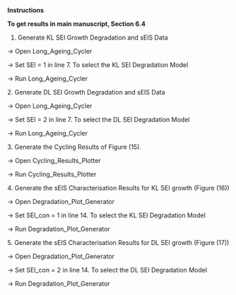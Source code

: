 **Instructions**



**To get results in main manuscript, Section 6.4** 



1. Generate KL SEI Growth Degradation and sEIS Data 



-> Open Long\_Ageing\_Cycler

-> Set SEI = 1 in line 7. To select the KL SEI Degradation Model

-> Run Long\_Ageing\_Cycler



2\. Generate DL SEI Growth Degradation and sEIS Data



-> Open Long\_Ageing\_Cycler

-> Set SEI = 2 in line 7. To select the DL SEI Degradation Model

-> Run Long\_Ageing\_Cycler



3\. Generate the Cycling Results of Figure (15).



-> Open Cycling\_Results\_Plotter

-> Run Cycling\_Results\_Plotter



4\. Generate the sEIS Characterisation Results for KL SEI growth (Figure (16))



-> Open Degradation\_Plot\_Generator

-> Set SEI\_con = 1 in line 14. To select the KL SEI Degradation Model

-> Run Degradation\_Plot\_Generator



5\. Generate the sEIS Characterisation Results for DL SEI growth (Figure (17))



-> Open Degradation\_Plot\_Generator

-> Set SEI\_con = 2 in line 14. To select the DL SEI Degradation Model

-> Run Degradation\_Plot\_Generator







